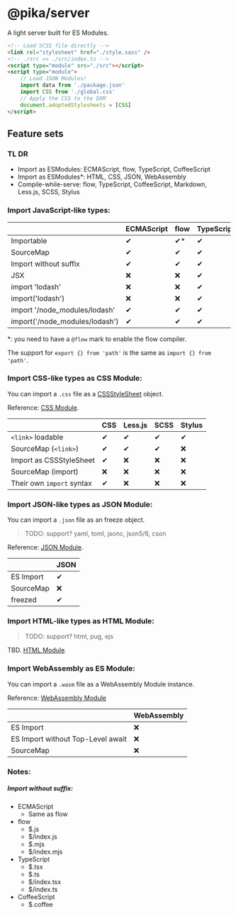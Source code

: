 # @pika/server

A light server built for ES Modules.

```html
<!-- Load SCSS file directly -->
<link rel="stylesheet" href="./style.sass" />
<!-- ./src => ./src/index.ts -->
<script type="module" src="./src"></script>
<script type="module">
    // Load JSON Modules!
    import data from './package.json'
    import CSS from './global.css'
    // Apply the CSS to the DOM
    document.adoptedStylesheets = [CSS]
</script>
```

## Feature sets

### TL DR

-   Import as ESModules: ECMAScript, flow, TypeScript, CoffeeScript
-   Import as ESModules\*: HTML, CSS, JSON, WebAssembly
-   Compile-while-serve: flow, TypeScript, CoffeeScript, Markdown, Less.js, SCSS, Stylus

### Import JavaScript-like types:

|                                | ECMAScript | flow | TypeScript | CoffeeScript |
| ------------------------------ | ---------- | ---- | ---------- | ------------ |
| Importable                     | ✔          | ✔\*  | ✔          | ✔            |
| SourceMap                      | ✔          | ✔    | ✔          | ✔            |
| Import without suffix          | ✔          | ✔    | ✔          | ✔            |
| JSX                            | ❌         | ❌   | ✔          | ❌           |
| import 'lodash'                | ❌         | ❌   | ✔          | ❌           |
| import('lodash')               | ❌         | ❌   | ✔          | ❌           |
| import '/node_modules/lodash'  | ✔          | ✔    | ✔          | ✔            |
| import('/node_modules/lodash') | ✔          | ✔    | ✔          | ✔            |

\*: you need to have a `@flow` mark to enable the flow compiler.

The support for `export {} from 'path'` is the same as `import {} from 'path'`.

### Import CSS-like types as CSS Module:

You can import a `.css` file as a [CSSStyleSheet](https://wicg.github.io/construct-stylesheets/index.html) object.

Reference: [CSS Module](https://github.com/w3c/webcomponents/issues/759).

|                           | CSS | Less.js | SCSS | Stylus |
| ------------------------- | --- | ------- | ---- | ------ |
| `<link>` loadable         | ✔   | ✔       | ✔    | ✔      |
| SourceMap (`<link>`)      | ✔   | ✔       | ✔    | ❌     |
| Import as CSSStyleSheet   | ✔   | ❌      | ❌   | ❌     |
| SourceMap (import)        | ❌  | ❌      | ❌   | ❌     |
| Their own `import` syntax | ✔   | ❌      | ❌   | ❌     |

### Import JSON-like types as JSON Module:

You can import a `.json` file as an freeze object.

> TODO: support? yaml, toml, jsonc, json5/6, cson

Reference: [JSON Module](https://github.com/whatwg/html/issues/4315).

|           | JSON |
| --------- | ---- |
| ES Import | ✔    |
| SourceMap | ❌   |
| freezed   | ✔    |

### Import HTML-like types as HTML Module:

> TODO: support? html, pug, ejs

TBD. [HTML Module](https://github.com/w3c/webcomponents/issues/645).

### Import WebAssembly as ES Module:

You can import a `.wasm` file as a WebAssembly Module instance.

Reference: [WebAssembly Module](https://github.com/WebAssembly/esm-integration/tree/master/proposals/esm-integration)

|                                   | WebAssembly |
| --------------------------------- | ----------- |
| ES Import                         | ❌          |
| ES Import without Top-Level await | ❌          |
| SourceMap                         | ❌          |

### Notes:

##### Import without suffix:

-   ECMAScript
    -   Same as flow
-   flow
    -   \$.js
    -   \$/index.js
    -   \$.mjs
    -   \$/index.mjs
-   TypeScript
    -   \$.tsx
    -   \$.ts
    -   \$/index.tsx
    -   \$/index.ts
-   CoffeeScript
    -   \$.coffee
